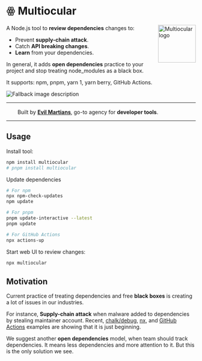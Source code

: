 # ꙮ Multiocular

<img width="100" height="100" alt="Multiocular logo" align="right" src="https://github.com/user-attachments/assets/e5f22175-153f-4b9a-b2fb-b7837d75db39" />

A Node.js tool to **review dependencies** changes to:

- Prevent **supply-chain attack**.
- Catch **API breaking changes**.
- **Learn** from your dependencies.

In general, it adds **open dependencies** practice to your project and stop treating node_modules as a black box.

It supports: npm, pnpm, yarn 1, yarn berry, GitHub Actions.

<picture>
  <source media="(prefers-color-scheme: dark)" srcset="https://github.com/user-attachments/assets/07ed01ee-694a-4553-bd7d-dbb248a08385">
  <source media="(prefers-color-scheme: light)" srcset="https://github.com/user-attachments/assets/beb86f60-772e-4c01-9de7-99613b354d67">
  <img alt="Fallback image description" src="https://github.com/user-attachments/assets/beb86f60-772e-4c01-9de7-99613b354d67">
</picture>

---

<img src="https://cdn.evilmartians.com/badges/logo-no-label.svg" alt="" width="22" height="16" />  Built by
<b><a href="https://evilmartians.com/devtools?utm_source=postcss&utm_campaign=devtools-button&utm_medium=github">Evil Martians</a></b>, go-to agency for <b>developer tools</b>.

---

## Usage

Install tool:

```sh
npm install multiocular
# pnpm install multiocular
```

Update dependencies

```sh
# For npm
npx npm-check-updates
npm update

# For pnpm
pnpm update-interactive --latest
pnpm update

# For GitHub Actions
npx actions-up
```

Start web UI to review changes:

```sh
npx multiocular
```

## Motivation

Current practice of treating dependencies and free **black boxes** is creating a lot of issues in our industries.

For instance, **Supply-chain attack** when malware added to dependencies by stealing maintainer account. Recent, [chalk/debug](https://www.aikido.dev/blog/npm-debug-and-chalk-packages-compromised), [nx](https://www.aikido.dev/blog/popular-nx-packages-compromised-on-npm), and [GitHub Actions](https://www.wiz.io/blog/github-action-tj-actions-changed-files-supply-chain-attack-cve-2025-30066) examples are showing that it is just beginning.

We suggest another **open dependencies** model, when team should track dependencies. It means less dependencies and more attention to it. But this is the only solution we see.
